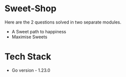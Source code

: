# Sweet-Shop

Here are the 2 questions solved in two separate modules.

* A Sweet path to happiness
* Maximise Sweets

# Tech Stack
* Go version - 1.23.0
